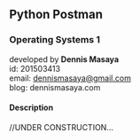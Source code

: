 ## Python Postman
### Operating Systems 1

developed by **Dennis Masaya**<br>
id: 201503413<br>
email: dennismasaya@gmail.com<br>
blog: dennismasaya.com

#### Description
//UNDER CONSTRUCTION...

